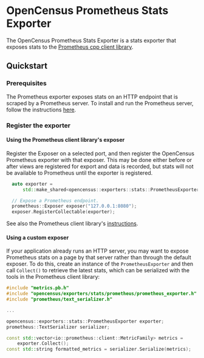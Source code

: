 # OpenCensus Prometheus Stats Exporter

The OpenCensus Prometheus Stats Exporter is a stats exporter that exposes stats
to the
[Prometheus cpp client library](https://github.com/jupp0r/prometheus-cpp).

## Quickstart

### Prerequisites

The Prometheus exporter exposes stats on an HTTP endpoint that is scraped by
a Prometheus server. To install and run the Prometheus server, follow
the instructions [here](https://prometheus.io/docs/introduction/first_steps/).

### Register the exporter

#### Using the Prometheus client library's exposer

Register the Exposer on a selected port, and then register the OpenCensus
Prometheus exporter with that exposer. This may be done either before or after
views are registered for export and data is recorded, but stats will not be
available to Prometheus until the exporter is registered.

```c++
  auto exporter =
      std::make_shared<opencensus::exporters::stats::PrometheusExporter>();

  // Expose a Prometheus endpoint.
  prometheus::Exposer exposer("127.0.0.1:8080");
  exposer.RegisterCollectable(exporter);
```

See also the Prometheus client library's
[instructions](https://github.com/jupp0r/prometheus-cpp#usage).

#### Using a custom exposer

If your application already runs an HTTP server, you may want to expose
Prometheus stats on a page by that server rather than through the default
exposer. To do this, create an instance of the `PrometheusExporter` and then
call `Collect()` to retrieve the latest stats, which can be serialized with the
tools in the Prometheus client library:

```c++
#include "metrics.pb.h"
#include "opencensus/exporters/stats/prometheus/prometheus_exporter.h"
#include "prometheus/text_serializer.h"

...

opencensus::exporters::stats::PrometheusExporter exporter;
prometheus::TextSerializer serializer;

const std::vector<io::prometheus::client::MetricFamily> metrics =
    exporter.Collect();
const std::string formatted_metrics = serializer.Serialize(metrics);

```
